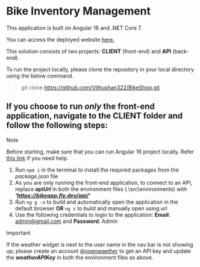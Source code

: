 # Bike Inventory Management

This application is built on Angular 16 and .NET Core 7.

You can access the deployed website [here.](https://bikeapp.fly.dev/login)

This solution consists of two projects: **CLIENT** (front-end) and **API** (back-end).

To run the project locally, please clone the repository in your local directory using the below command.
> git clone https://github.com/Vithushan322/BikeShop.git


## If you choose to run ***only*** the front-end application, navigate to the **CLIENT** folder and follow the following steps:

> [!NOTE]
> Before starting, make sure that you can run Angular 16 project locally. Refer [this link](https://kinsta.com/knowledgebase/install-angular/) if you need help.

1. Run `npm i` in the terminal to install the required packages from the _package.json_ file
2. As you are only running the front-end application, to connect to an API, replace ***apiUrl*** in both the environment files (.\src\environments) with ***'https://bikeapp.fly.dev/api/'***
3. Run `ng g -o` to build and automatically open the application in the default browser **OR** `ng s` to build and manually open using url
4. Use the following credentials to login to the application: **Email**: admin@gmail.com and **Password**: Admin

> [!IMPORTANT]
> If the weather widget is next to the user name in the nav bar is not showing up, please create an account @[openwaether](https://openweathermap.org/api) to get an API key and update the ***weatherAPIKey*** in both the environment files as above.

